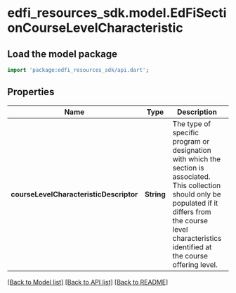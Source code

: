 # edfi_resources_sdk.model.EdFiSectionCourseLevelCharacteristic

## Load the model package
```dart
import 'package:edfi_resources_sdk/api.dart';
```

## Properties
Name | Type | Description | Notes
------------ | ------------- | ------------- | -------------
**courseLevelCharacteristicDescriptor** | **String** | The type of specific program or designation with which the section is associated. This collection should only be populated if it differs from the course level characteristics identified at the course offering level. | 

[[Back to Model list]](../README.md#documentation-for-models) [[Back to API list]](../README.md#documentation-for-api-endpoints) [[Back to README]](../README.md)


